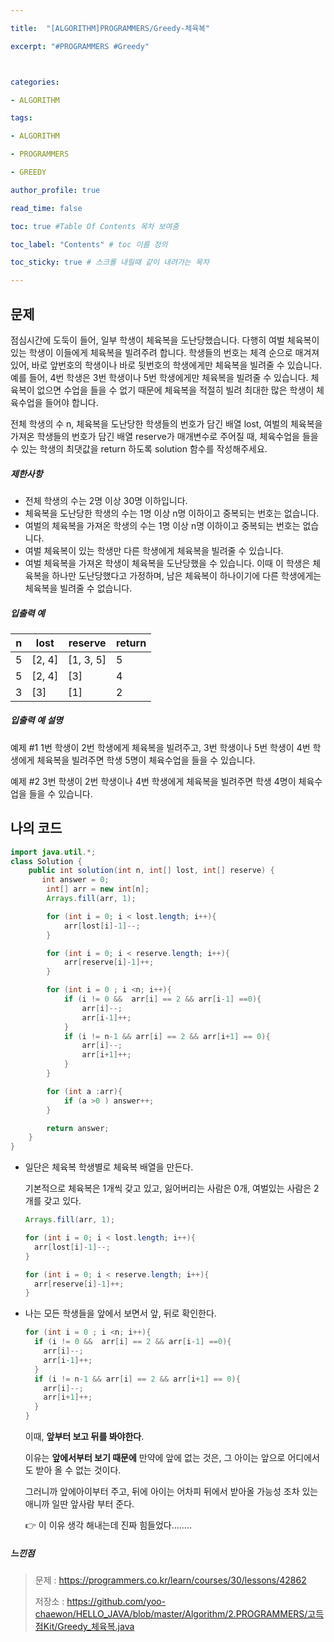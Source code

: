 ```yaml
---

title:  "[ALGORITHM]PROGRAMMERS/Greedy-체육복"

excerpt: "#PROGRAMMERS #Greedy"



categories:

- ALGORITHM

tags:

- ALGORITHM

- PROGRAMMERS

- GREEDY

author_profile: true

read_time: false 

toc: true #Table Of Contents 목차 보여줌

toc_label: "Contents" # toc 이름 정의

toc_sticky: true # 스크롤 내릴때 같이 내려가는 목차

---
```




## 문제

점심시간에 도둑이 들어, 일부 학생이 체육복을 도난당했습니다. 다행히 여벌 체육복이 있는 학생이 이들에게 체육복을 빌려주려 합니다. 학생들의 번호는 체격 순으로 매겨져 있어, 바로 앞번호의 학생이나 바로 뒷번호의 학생에게만 체육복을 빌려줄 수 있습니다. 예를 들어, 4번 학생은 3번 학생이나 5번 학생에게만 체육복을 빌려줄 수 있습니다. 체육복이 없으면 수업을 들을 수 없기 때문에 체육복을 적절히 빌려 최대한 많은 학생이 체육수업을 들어야 합니다.

전체 학생의 수 n, 체육복을 도난당한 학생들의 번호가 담긴 배열 lost, 여벌의 체육복을 가져온 학생들의 번호가 담긴 배열 reserve가 매개변수로 주어질 때, 체육수업을 들을 수 있는 학생의 최댓값을 return 하도록 solution 함수를 작성해주세요.

##### 제한사항

- 전체 학생의 수는 2명 이상 30명 이하입니다.
- 체육복을 도난당한 학생의 수는 1명 이상 n명 이하이고 중복되는 번호는 없습니다.
- 여벌의 체육복을 가져온 학생의 수는 1명 이상 n명 이하이고 중복되는 번호는 없습니다.
- 여벌 체육복이 있는 학생만 다른 학생에게 체육복을 빌려줄 수 있습니다.
- 여벌 체육복을 가져온 학생이 체육복을 도난당했을 수 있습니다. 이때 이 학생은 체육복을 하나만 도난당했다고 가정하며, 남은 체육복이 하나이기에 다른 학생에게는 체육복을 빌려줄 수 없습니다.

##### 입출력 예

| n    | lost   | reserve   | return |
| ---- | ------ | --------- | ------ |
| 5    | [2, 4] | [1, 3, 5] | 5      |
| 5    | [2, 4] | [3]       | 4      |
| 3    | [3]    | [1]       | 2      |

##### 입출력 예 설명

예제 #1
1번 학생이 2번 학생에게 체육복을 빌려주고, 3번 학생이나 5번 학생이 4번 학생에게 체육복을 빌려주면 학생 5명이 체육수업을 들을 수 있습니다.

예제 #2
3번 학생이 2번 학생이나 4번 학생에게 체육복을 빌려주면 학생 4명이 체육수업을 들을 수 있습니다.



## 나의 코드

```java
import java.util.*;
class Solution {
    public int solution(int n, int[] lost, int[] reserve) {
       int answer = 0;
        int[] arr = new int[n];
        Arrays.fill(arr, 1);

        for (int i = 0; i < lost.length; i++){
            arr[lost[i]-1]--;
        }

        for (int i = 0; i < reserve.length; i++){
            arr[reserve[i]-1]++;
        }

        for (int i = 0 ; i <n; i++){
            if (i != 0 &&  arr[i] == 2 && arr[i-1] ==0){
                arr[i]--;
                arr[i-1]++;
            }
            if (i != n-1 && arr[i] == 2 && arr[i+1] == 0){
                arr[i]--;
                arr[i+1]++;
            }
        }

        for (int a :arr){
            if (a >0 ) answer++;
        }

        return answer;
    }
}
```

- 일단은 체육복 학생별로 체육복 배열을 만든다.

  기본적으로 체육복은 1개씩 갖고 있고, 잃어버리는 사람은 0개, 여벌있는 사람은 2개를 갖고 있다.

  ```java
  Arrays.fill(arr, 1);
  
  for (int i = 0; i < lost.length; i++){
    arr[lost[i]-1]--;
  }
  
  for (int i = 0; i < reserve.length; i++){
    arr[reserve[i]-1]++;
  }
  ```

- 나는 모든 학생들을 앞에서 보면서 앞, 뒤로 확인한다.

  ```java
  for (int i = 0 ; i <n; i++){
    if (i != 0 &&  arr[i] == 2 && arr[i-1] ==0){
      arr[i]--;
      arr[i-1]++;
    }
    if (i != n-1 && arr[i] == 2 && arr[i+1] == 0){
      arr[i]--;
      arr[i+1]++;
    }
  }
  ```

  이때, **앞부터 보고 뒤를 봐야한다**.

  이유는 **앞에서부터 보기 때문에** 만약에 앞에 없는 것은, 그 아이는 앞으로 어디에서도 받아 올 수 없는 것이다.

  그러니까 앞에아이부터 주고, 뒤에 아이는 어차피 뒤에서 받아올 가능성 조차 있는 애니까 일딴 앞사람 부터 준다.

  👉 이 이유 생각 해내는데 진짜 힘들었다........



##### 느낀점

> 문제 : https://programmers.co.kr/learn/courses/30/lessons/42862
>
> 저장소 : https://github.com/yoo-chaewon/HELLO_JAVA/blob/master/Algorithm/2.PROGRAMMERS/고득점Kit/Greedy_체육복.java

